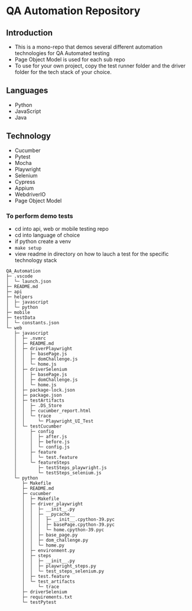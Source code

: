 # QA Automation Repository

## Introduction
- This is a mono-repo that demos several different automation technologies for QA Automated testing
- Page Object Model is used for each sub repo
- To use for your own project, copy the test runner folder and the driver folder for the tech stack of your choice. 

## Languages
- Python
- JavaScript
- Java

## Technology
 - Cucumber
 - Pytest
 - Mocha
 - Playwright
 - Selenium
 - Cypress
 - Appium
 - WebdriverIO
 - Page Object Model

### To perform demo tests
- cd into api, web or mobile testing repo
- cd into language of choice
- if python create a venv
- ``` make setup ```
- view readme in directory on how to lauch a test for the specific technology stack

```
QA_Automation
├─ .vscode
│  └─ launch.json
├─ README.md
├─ api
├─ helpers
│  ├─ javascript
│  └─ python
├─ mobile
├─ testData
│  └─ constants.json
└─ web
   ├─ javascript
   │  ├─ .nvmrc
   │  ├─ README.md
   │  ├─ driverPlaywright
   │  │  ├─ basePage.js
   │  │  ├─ domChallenge.js
   │  │  └─ home.js
   │  ├─ driverSelenium
   │  │  ├─ basePage.js
   │  │  ├─ domChallenge.js
   │  │  └─ home.js
   │  ├─ package-lock.json
   │  ├─ package.json
   │  ├─ testArtifacts
   │  │  ├─ .DS_Store
   │  │  ├─ cucumber_report.html
   │  │  └─ trace
   │  │     └─ Playwright_UI_Test
   │  └─ testCucumber
   │     ├─ config
   │     │  ├─ after.js
   │     │  ├─ before.js
   │     │  └─ config.js
   │     ├─ feature
   │     │  └─ test.feature
   │     └─ featureSteps
   │        ├─ testSteps_playwright.js
   │        └─ testSteps_selenium.js
   └─ python
      ├─ Makefile
      ├─ README.md
      ├─ cucumber
      │  ├─ Makefile
      │  ├─ driver_playwright
      │  │  ├─ __init__.py
      │  │  ├─ __pycache__
      │  │  │  ├─ __init__.cpython-39.pyc
      │  │  │  ├─ basePage.cpython-39.pyc
      │  │  │  └─ home.cpython-39.pyc
      │  │  ├─ base_page.py
      │  │  ├─ dom_challenge.py
      │  │  └─ home.py
      │  ├─ environment.py
      │  ├─ steps
      │  │  ├─ __init__.py
      │  │  ├─ playwright_steps.py
      │  │  └─ test_steps_selenium.py
      │  ├─ test.feature
      │  └─ test_artifacts
      │     └─ trace
      ├─ driverSelenium
      ├─ requirements.txt
      └─ testPytest

```
